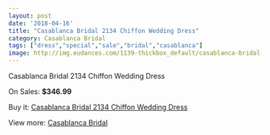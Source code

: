 ```yaml
---
layout: post
date: '2018-04-16'
title: "Casablanca Bridal 2134 Chiffon Wedding Dress"
category: Casablanca Bridal
tags: ["dress","special","sale","bridal","casablanca"]
image: http://img.eudances.com/1139-thickbox_default/casablanca-bridal-2134-chiffon-wedding-dress.jpg
---
```

Casablanca Bridal 2134 Chiffon Wedding Dress

On Sales: **$346.99**
<a href="https://www.eudances.com/en/casablanca-bridal/406-casablanca-bridal-2134-chiffon-wedding-dress.html"><amp-img layout="responsive" width="600" height="600" src="//img.eudances.com/1139-thickbox_default/casablanca-bridal-2134-chiffon-wedding-dress.jpg" alt="Casablanca Bridal 2134 Chiffon Wedding Dress 0" /></a>
<a href="https://www.eudances.com/en/casablanca-bridal/406-casablanca-bridal-2134-chiffon-wedding-dress.html"><amp-img layout="responsive" width="600" height="600" src="//img.eudances.com/1141-thickbox_default/casablanca-bridal-2134-chiffon-wedding-dress.jpg" alt="Casablanca Bridal 2134 Chiffon Wedding Dress 1" /></a>
<a href="https://www.eudances.com/en/casablanca-bridal/406-casablanca-bridal-2134-chiffon-wedding-dress.html"><amp-img layout="responsive" width="600" height="600" src="//img.eudances.com/1140-thickbox_default/casablanca-bridal-2134-chiffon-wedding-dress.jpg" alt="Casablanca Bridal 2134 Chiffon Wedding Dress 2" /></a>

Buy it: [Casablanca Bridal 2134 Chiffon Wedding Dress](https://www.eudances.com/en/casablanca-bridal/406-casablanca-bridal-2134-chiffon-wedding-dress.html "Casablanca Bridal 2134 Chiffon Wedding Dress")

View more: [Casablanca Bridal](https://www.eudances.com/en/4-casablanca-bridal "Casablanca Bridal")